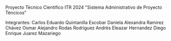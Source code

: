 Proyecto Tècnico Cientifico ITR 2024
"Sistema Administrativo de Proyecto Tèncicos"

Integrantes: 
Carlos Eduardo Quintanilla Escobar 
Daniela Alexandra Ramirez Chàvez 
Osmar Alejandro Rodas Rodriguez 
Andrès Eleazar Hernandez 
Diego Enrique Juarez Mazariego 
